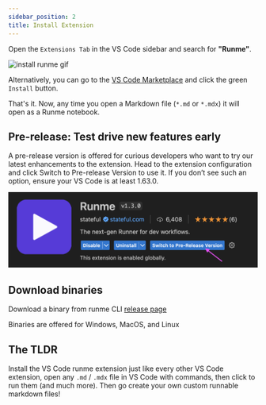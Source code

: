```yaml
---
sidebar_position: 2
title: Install Extension
---
```


Open the `Extensions Tab` in the VS Code sidebar and search for **"Runme"**.

![install runme gif](../static/img/install.gif)

Alternatively, you can go to the [VS Code Marketplace](https://marketplace.visualstudio.com/items?itemName=stateful.runme) and click the green `Install` button.

That's it. Now, any time you open a Markdown file (`*.md` or `*.mdx`) it will open as a Runme notebook.

## Pre-release: Test drive new features early

A pre-release version is offered for curious developers who want to try our latest enhancements to the extension. Head to the extension configuration and click Switch to Pre-release Version to use it. If you don’t see such an option, ensure your VS Code is at least 1.63.0.

![Find runme in vs code](../static/img/runme-in-vscode.png)

## Download binaries

Download a binary from runme CLI [release page](https://github.com/degrammer/runme-getting-started/blob/main/img/https:/github.com/stateful/runme/releases)

Binaries are offered for Windows, MacOS, and Linux

## The TLDR

Install the VS Code runme extension just like every other VS Code extension, open any `.md` / `.mdx` file in VS Code with commands, then click to run them (and much more). Then go create your own custom runnable markdown files!

